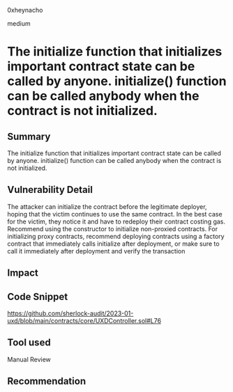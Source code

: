 0xheynacho

medium

# The initialize function that initializes important contract state can be called by anyone. initialize() function can be called anybody when the contract is not initialized.

## Summary
The initialize function that initializes important contract state can be called by anyone.
initialize() function can be called anybody when the contract is not initialized.
## Vulnerability Detail
The attacker can initialize the contract before the legitimate deployer, hoping that the victim continues to use the same contract. In the best case for the victim, they notice it and have to redeploy their contract costing gas.
Recommend using the constructor to initialize non-proxied contracts. For initializing proxy contracts, recommend deploying contracts using a factory contract that immediately calls initialize after deployment, or make sure to call it immediately after deployment and verify the transaction
## Impact

## Code Snippet 
https://github.com/sherlock-audit/2023-01-uxd/blob/main/contracts/core/UXDController.sol#L76
## Tool used

Manual Review

## Recommendation
